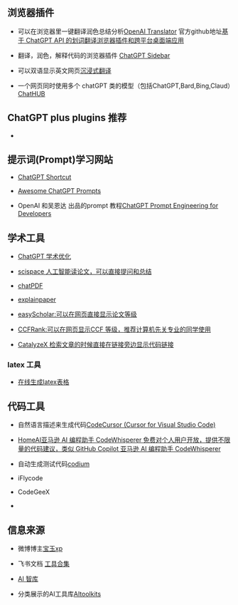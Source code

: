 ## 浏览器插件
- 可以在浏览器里一键翻译润色总结分析[OpenAI Translator](https://chrome.google.com/webstore/detail/openai-translator/ogjibjphoadhljaoicdnjnmgokohngcc) 官方github地址[基于 ChatGPT API 的划词翻译浏览器插件和跨平台桌面端应用](https://github.com/yetone/openai-translator)
 
- 翻译，润色，解释代码的浏览器插件 [ChatGPT Sidebar](https://chatgpt-sidebar.com/)
 
- 可以双语显示英文网页[沉浸式翻译](https://chrome.google.com/webstore/detail/immersive-translate/bpoadfkcbjbfhfodiogcnhhhpibjhbnh)
 
- 一个网页同时使用多个 chatGPT 类的模型（包括ChatGPT,Bard,Bing,Claud）[ChatHUB](https://chrome.google.com/webstore/detail/chathub-all-in-one-chatbo/iaakpnchhognanibcahlpcplchdfmgma)

## ChatGPT plus plugins 推荐
- 

## 提示词(Prompt)学习网站
- [ChatGPT Shortcut](https://newzone.top/chatgpt/)

- [Awesome ChatGPT Prompts](https://github.com/f/awesome-chatgpt-prompts)


- OpenAI 和吴恩达 出品的prompt 教程[ChatGPT Prompt Engineering for Developers](https://learn.deeplearning.ai/chatgpt-prompt-eng/lesson/1/introduction)


## 学术工具
- [ChatGPT 学术优化](https://github.com/binary-husky/chatgpt_academic)

- [scispace 人工智能读论文，可以直接提问和总结](https://typeset.io/)

- [chatPDF](https://www.chatpdf.com/)

- [explainpaper](https://www.explainpaper.com/)

- [easyScholar:可以在网页直接显示论文等级](https://chrome.google.com/webstore/detail/easyscholar/njgedjcccpcfmjecccaajkjiphpddfji?hl=zh-CN)

- [CCFRank:可以在网页显示CCF 等级，推荐计算机先关专业的同学使用](https://chrome.google.com/webstore/detail/ccfrank/pfcajmbenomfbjnbjhgbnbdjmiklnkie?hl=zh-CN)
- [CatalyzeX 检索文章的时候直接在链接旁边显示代码链接](https://chrome.google.com/webstore/detail/aiml-papers-with-code-eve/aikkeehnlfpamidigaffhfmgbkdeheil)
### latex 工具
- [在线生成latex表格](https://www.tablesgenerator.com/)

## 代码工具
- 自然语言描述来生成代码[CodeCursor (Cursor for Visual Studio Code)](https://github.com/Helixform/CodeCursor)

- [HomeAI亚马逊 AI 编程助手 CodeWhisperer 免费对个人用户开放，提供不限量的代码建议，类似 GitHub Copilot
亚马逊 AI 编程助手 CodeWhisperer](https://www.appinn.com/amazon-codewhisperer/)

- 自动生成测试代码[codium](https://www.codium.ai/#home-wait)
- iFlycode
- CodeGeeX
- 

## 信息来源
- 微博博主[宝玉xp](https://weibo.com/u/1727858283)
- 飞书文档 [工具合集](https://bytedance.feishu.cn/base/AIMAbnJxQaNgSGsBAtwcdAkLnvf?table=tblmZTd8VuUOOONh&view=vew0Eo17BB&continueFlag=65b5f564557a5863fb2f42d9bf7b5a89)

- [AI 智库](https://ki6j1b0d92h.feishu.cn/wiki/wikcnj4ZePHZALh51yfo3cHMxag)

- 分类展示的AI工具库[AItoolkits](https://www.aitoolkit.org/?continueFlag=79ffd5fcb61f5a609d5f0e732d0f2e83)
